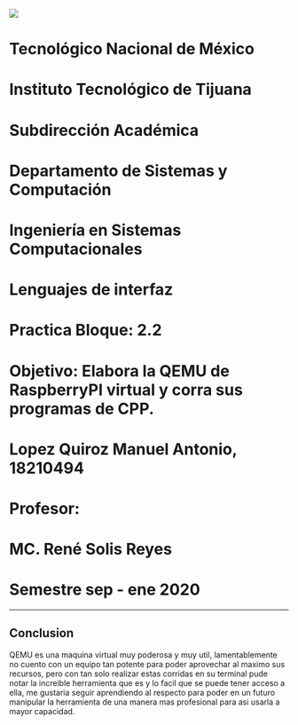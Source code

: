 ![](imagen/portadatcnm.png)

#    Tecnológico Nacional de México
#   Instituto Tecnológico de Tijuana
#        Subdirección Académica

# Departamento de Sistemas y Computación
# Ingeniería en Sistemas Computacionales
# Lenguajes de interfaz 

# Practica Bloque: 2.2
# Objetivo: Elabora la QEMU de RaspberryPI virtual y corra sus programas de CPP.


# Lopez Quiroz Manuel Antonio, 18210494
   

# Profesor:
# MC. René Solis Reyes
# Semestre sep - ene 2020

-----
## **Conclusion**

QEMU es una maquina virtual muy poderosa y muy util, lamentablemente no cuento con un equipo tan potente para poder aprovechar 
al maximo sus recursos, pero con tan solo realizar estas corridas en su terminal pude notar la increible herramienta que es y lo facil que 
se puede tener acceso a ella, me gustaria seguir aprendiendo al respecto para poder en un futuro manipular la herramienta de una manera
mas profesional para asi usarla a mayor capacidad. 

